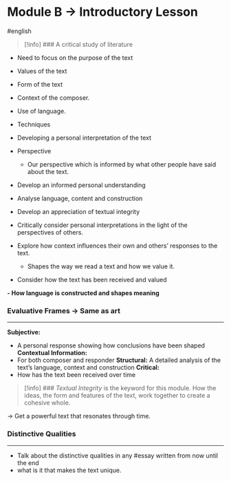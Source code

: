 # Module B → Introductory Lesson
#english 

> [!info] ### A critical study of literature

- Need to focus on the purpose of the text
- Values of the text
- Form of the text
- Context of the composer.
- Use of language. 
- Techniques
- Developing a personal interpretation of the text
- Perspective
	- Our perspective which is informed by what other people have said about the text. 

- Develop an informed personal understanding
- Analyse language, content and construction
- Develop an appreciation of textual integrity
- Critically consider personal interpretations in the light of the perspectives of others.
- Explore how context influences their own and others’ responses to the text. 
	- Shapes the way we read a text and how we value it. 
- Consider how the text has been received and valued

**- How language is constructed and shapes meaning**

### Evaluative Frames → Same as art
---
**Subjective:**
- A personal response showing how conclusions have been shaped
**Contextual Information:**
- For both composer and responder
**Structural:**
A detailed analysis of the text’s language, context and construction 
**Critical:**
- How has the text been received over time


> [!info] ### *Textual Integrity* is the keyword for this module. How the ideas, the form and features of the text, work together to create a cohesive whole.
> 

→ Get a powerful text that resonates through time.





### Distinctive Qualities
---
- Talk about the distinctive qualities in any #essay  written from now until the end
- what is it that makes the text unique. 